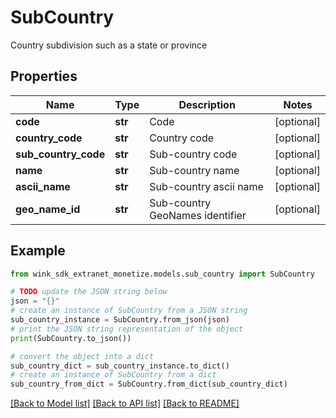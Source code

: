 # SubCountry

Country subdivision such as a state or province

## Properties

Name | Type | Description | Notes
------------ | ------------- | ------------- | -------------
**code** | **str** | Code | [optional] 
**country_code** | **str** | Country code | [optional] 
**sub_country_code** | **str** | Sub-country code | [optional] 
**name** | **str** | Sub-country name | [optional] 
**ascii_name** | **str** | Sub-country ascii name | [optional] 
**geo_name_id** | **str** | Sub-country GeoNames identifier | [optional] 

## Example

```python
from wink_sdk_extranet_monetize.models.sub_country import SubCountry

# TODO update the JSON string below
json = "{}"
# create an instance of SubCountry from a JSON string
sub_country_instance = SubCountry.from_json(json)
# print the JSON string representation of the object
print(SubCountry.to_json())

# convert the object into a dict
sub_country_dict = sub_country_instance.to_dict()
# create an instance of SubCountry from a dict
sub_country_from_dict = SubCountry.from_dict(sub_country_dict)
```
[[Back to Model list]](../README.md#documentation-for-models) [[Back to API list]](../README.md#documentation-for-api-endpoints) [[Back to README]](../README.md)



